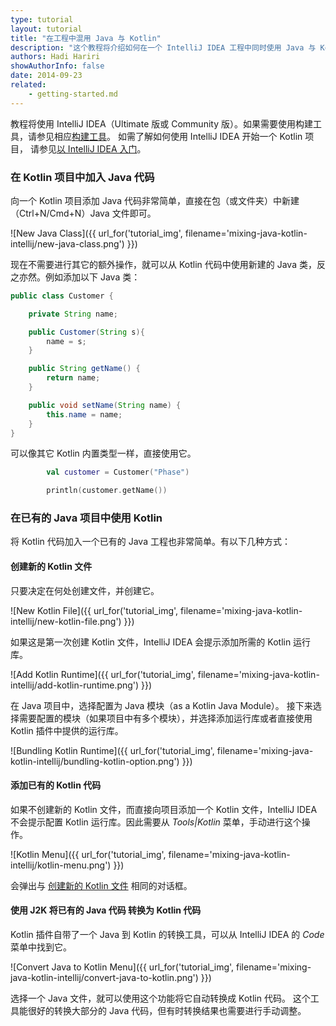 ```yaml
---
type: tutorial
layout: tutorial
title: "在工程中混用 Java 与 Kotlin"
description: "这个教程将介绍如何在一个 IntelliJ IDEA 工程中同时使用 Java 与 Kotlin。"
authors: Hadi Hariri
showAuthorInfo: false
date: 2014-09-23
related:
    - getting-started.md
---
```


教程将使用 IntelliJ IDEA（Ultimate 版或 Community 版）。如果需要使用构建工具，请参见相应<!--
-->[构建工具](build-tools.html)。 如需了解如何使用  IntelliJ IDEA 开始一个 Kotlin 项目，
请参见[以 IntelliJ IDEA 入门](getting-started.html)。

### 在 Kotlin 项目中加入 Java 代码
向一个 Kotlin 项目添加 Java 代码非常简单，直接在包（或文件夹）中新建（Ctrl+N/Cmd+N）Java 文件即可。

![New Java Class]({{ url_for('tutorial_img', filename='mixing-java-kotlin-intellij/new-java-class.png') }})


现在不需要进行其它的额外操作，就可以从 Kotlin 代码中使用新建的 Java 类，反之亦然。例如添加以下 Java 类：

``` java
public class Customer {

    private String name;

    public Customer(String s){
        name = s;
    }

    public String getName() {
        return name;
    }

    public void setName(String name) {
        this.name = name;
    }
}
```

可以像其它 Kotlin 内置类型一样，直接使用它。

``` kotlin
        val customer = Customer("Phase")

        println(customer.getName())
```


### 在已有的 Java 项目中使用 Kotlin
将 Kotlin 代码加入一个已有的 Java 工程也非常简单。有以下几种方式：

#### 创建新的 Kotlin 文件
只要决定在何处创建文件，并创建它。

![New Kotlin File]({{ url_for('tutorial_img', filename='mixing-java-kotlin-intellij/new-kotlin-file.png') }})

如果这是第一次创建 Kotlin 文件，IntelliJ IDEA 会提示添加所需的 Kotlin 运行库。

![Add Kotlin Runtime]({{ url_for('tutorial_img', filename='mixing-java-kotlin-intellij/add-kotlin-runtime.png') }})

在 Java 项目中，选择配置为 Java 模块（as a Kotlin Java Module）。
接下来选择需要配置的模块（如果项目中有多个模块），并选择添加<!--
-->运行库或者直接使用 Kotlin 插件中提供的运行库。

![Bundling Kotlin Runtime]({{ url_for('tutorial_img', filename='mixing-java-kotlin-intellij/bundling-kotlin-option.png') }})

#### 添加已有的 Kotlin 代码
如果不创建新的 Kotlin 文件，而直接向项目添加一个 Kotlin 文件，IntelliJ IDEA不会提示配置 Kotlin 运行库。因此需要从
*Tools\|Kotlin* 菜单，手动进行这个操作。


![Kotlin Menu]({{ url_for('tutorial_img', filename='mixing-java-kotlin-intellij/kotlin-menu.png') }})


会弹出与 [创建新的 Kotlin 文件](#创建新的-kotlin-文件) 相同的对话框。

#### 使用 J2K 将已有的 Java 代码 转换为 Kotlin 代码

Kotlin 插件自带了一个 Java 到 Kotlin 的转换工具，可以从 IntelliJ IDEA 的 *Code* 菜单中找到它。

![Convert Java to Kotlin Menu]({{ url_for('tutorial_img', filename='mixing-java-kotlin-intellij/convert-java-to-kotlin.png') }})

选择一个 Java 文件，就可以使用这个功能将它自动转换成 Kotlin 代码。
这个工具能很好的转换大部分的 Java 代码，但有时转换结果也需要进行手动调整。
